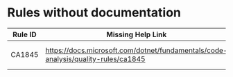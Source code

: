 # Rules without documentation

Rule ID | Missing Help Link | Title |
--------|-------------------|-------|
CA1845 | <https://docs.microsoft.com/dotnet/fundamentals/code-analysis/quality-rules/ca1845> | Use span-based 'string.Concat' |
